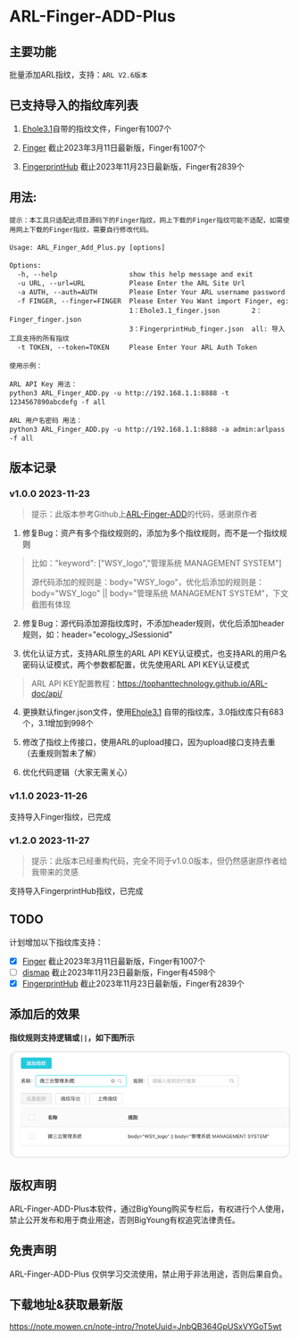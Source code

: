 # ARL-Finger-ADD-Plus

## 主要功能

批量添加ARL指纹，支持：`ARL V2.6版本`

## 已支持导入的指纹库列表

1. [Ehole3.1](https://github.com/EdgeSecurityTeam/EHole/releases/tag/v3.1)自带的指纹文件，Finger有1007个

2. [Finger](https://github.com/EASY233/Finger/blob/main/library/finger.json) 截止2023年3月11日最新版，Finger有1007个

3. [FingerprintHub](https://github.com/0x727/FingerprintHub/blob/main/web_fingerprint_v3.json) 截止2023年11月23日最新版，Finger有2839个


## 用法:

```
提示：本工具只适配此项目源码下的Finger指纹，网上下载的Finger指纹可能不适配，如需使用网上下载的Finger指纹，需要自行修改代码。

Usage: ARL_Finger_Add_Plus.py [options]

Options:
  -h, --help                  show this help message and exit
  -u URL, --url=URL           Please Enter the ARL Site Url
  -a AUTH, --auth=AUTH        Please Enter Your ARL username password
  -f FINGER, --finger=FINGER  Please Enter You Want import Finger, eg:
                              1：Ehole3.1_finger.json        2：Finger_finger.json
                              3：FingerprintHub_finger.json  all: 导入工具支持的所有指纹
  -t TOKEN, --token=TOKEN     Please Enter Your ARL Auth Token

使用示例：

ARL API Key 用法：
python3 ARL_Finger_ADD.py -u http://192.168.1.1:8888 -t 1234567890abcdefg -f all

ARL 用户名密码 用法：
python3 ARL_Finger_ADD.py -u http://192.168.1.1:8888 -a admin:arlpass -f all

```

## 版本记录

### v1.0.0 2023-11-23

> 提示：此版本参考Github上[ARL-Finger-ADD](https://github.com/loecho-sec/ARL-Finger-ADD)的代码，感谢原作者

1. 修复Bug：资产有多个指纹规则的，添加为多个指纹规则，而不是一个指纹规则

> 比如："keyword": ["WSY_logo","管理系统 MANAGEMENT SYSTEM"]
>
> 源代码添加的规则是：body="WSY_logo"，优化后添加的规则是：body="WSY_logo" || body="管理系统 MANAGEMENT SYSTEM"，下文截图有体现

2. 修复Bug：源代码添加源指纹库时，不添加header规则，优化后添加header规则，如：header="ecology_JSessionid"

3. 优化认证方式，支持ARL原生的ARL API KEY认证模式，也支持ARL的用户名密码认证模式，两个参数都配置，优先使用ARL API KEY认证模式

> ARL API KEY配置教程：https://tophanttechnology.github.io/ARL-doc/api/

4. 更换默认finger.json文件，使用[Ehole3.1](https://github.com/EdgeSecurityTeam/EHole/releases/tag/v3.1)
   自带的指纹库，3.0指纹库只有683个，3.1增加到998个

5. 修改了指纹上传接口，使用ARL的upload接口，因为upload接口支持去重（去重规则暂未了解）

6. 优化代码逻辑（大家无需关心）

### v1.1.0 2023-11-26
支持导入Finger指纹，已完成

### v1.2.0 2023-11-27

> 提示：此版本已经重构代码，完全不同于v1.0.0版本，但仍然感谢原作者给我带来的灵感

支持导入FingerprintHub指纹，已完成

## TODO

计划增加以下指纹库支持：

- [x] [Finger](https://github.com/EASY233/Finger/blob/main/library/finger.json) 截止2023年3月11日最新版，Finger有1007个
- [ ] [dismap](https://github.com/zhzyker/dismap/blob/main/readme-zh.md#-rulelab) 截止2023年11月23日最新版，Finger有4598个
- [x] [FingerprintHub](https://github.com/0x727/FingerprintHub/blob/main/web_fingerprint_v3.json)   截止2023年11月23日最新版，Finger有2839个

## 添加后的效果

**指纹规则支持逻辑或`||`，如下图所示**

![image](4.png)

## 版权声明

ARL-Finger-ADD-Plus本软件，通过BigYoung购买专栏后，有权进行个人使用，禁止公开发布和用于商业用途，否则BigYoung有权追究法律责任。

## 免责声明

ARL-Finger-ADD-Plus 仅供学习交流使用，禁止用于非法用途，否则后果自负。

## 下载地址&获取最新版

https://note.mowen.cn/note-intro/?noteUuid=JnbQB364GpUSxVYGoT5wt

